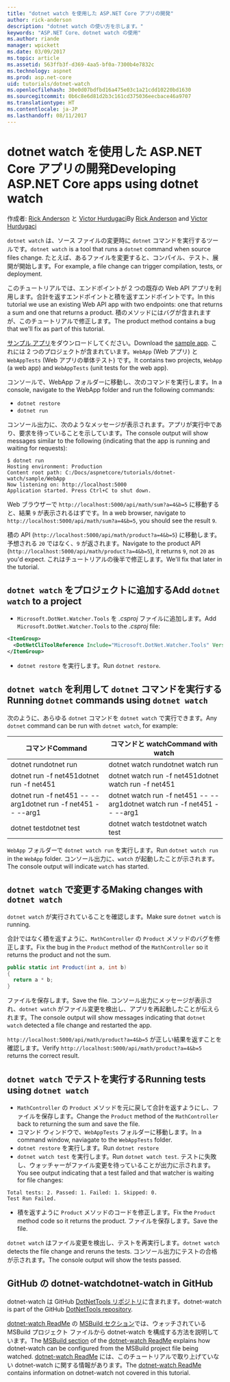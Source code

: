 ```yaml
---
title: "dotnet watch を使用した ASP.NET Core アプリの開発"
author: rick-anderson
description: "dotnet watch の使い方を示します。"
keywords: "ASP.NET Core、dotnet watch の使用"
ms.author: riande
manager: wpickett
ms.date: 03/09/2017
ms.topic: article
ms.assetid: 563ffb3f-d369-4aa5-bf0a-7300b4e7832c
ms.technology: aspnet
ms.prod: asp.net-core
uid: tutorials/dotnet-watch
ms.openlocfilehash: 30e0d07bdfbd16a475e03c1a21cdd10220bd1630
ms.sourcegitcommit: 0b6c8e6d81d2b3c161cd375036eecbace46a9707
ms.translationtype: HT
ms.contentlocale: ja-JP
ms.lasthandoff: 08/11/2017
---
```

# <a name="developing-aspnet-core-apps-using-dotnet-watch"></a><span data-ttu-id="f1be2-104">dotnet watch を使用した ASP.NET Core アプリの開発</span><span class="sxs-lookup"><span data-stu-id="f1be2-104">Developing ASP.NET Core apps using dotnet watch</span></span>


<span data-ttu-id="f1be2-105">作成者: [Rick Anderson](https://twitter.com/RickAndMSFT) と [Victor Hurdugaci](https://twitter.com/victorhurdugaci)</span><span class="sxs-lookup"><span data-stu-id="f1be2-105">By [Rick Anderson](https://twitter.com/RickAndMSFT) and [Victor Hurdugaci](https://twitter.com/victorhurdugaci)</span></span>

<span data-ttu-id="f1be2-106">`dotnet watch` は、ソース ファイルの変更時に `dotnet` コマンドを実行するツールです。</span><span class="sxs-lookup"><span data-stu-id="f1be2-106">`dotnet watch` is a tool that runs a `dotnet` command when source files change.</span></span> <span data-ttu-id="f1be2-107">たとえば、あるファイルを変更すると、コンパイル、テスト、展開が開始します。</span><span class="sxs-lookup"><span data-stu-id="f1be2-107">For example, a file change can trigger compilation, tests, or deployment.</span></span>

<span data-ttu-id="f1be2-108">このチュートリアルでは、エンドポイントが 2 つの既存の Web API アプリを利用します。合計を返すエンドポイントと積を返すエンドポイントです。</span><span class="sxs-lookup"><span data-stu-id="f1be2-108">In this tutorial we use an existing Web API app with two endpoints: one that returns a sum and one that returns a product.</span></span> <span data-ttu-id="f1be2-109">積のメソッドにはバグが含まれますが、このチュートリアルで修正します。</span><span class="sxs-lookup"><span data-stu-id="f1be2-109">The product method contains a bug that we'll fix as part of this tutorial.</span></span>

<span data-ttu-id="f1be2-110">[サンプル アプリ](https://github.com/aspnet/Docs/tree/master/aspnetcore/tutorials/dotnet-watch/sample)をダウンロードしてください。</span><span class="sxs-lookup"><span data-stu-id="f1be2-110">Download the [sample app](https://github.com/aspnet/Docs/tree/master/aspnetcore/tutorials/dotnet-watch/sample).</span></span> <span data-ttu-id="f1be2-111">これには 2 つのプロジェクトが含まれています。`WebApp` (Web アプリ) と `WebAppTests` (Web アプリの単体テスト) です。</span><span class="sxs-lookup"><span data-stu-id="f1be2-111">It contains two projects, `WebApp` (a web app) and `WebAppTests` (unit tests for the web app).</span></span>

<span data-ttu-id="f1be2-112">コンソールで、WebApp フォルダーに移動し、次のコマンドを実行します。</span><span class="sxs-lookup"><span data-stu-id="f1be2-112">In a console, navigate to the WebApp folder and run the following commands:</span></span>

- `dotnet restore`
- `dotnet run`

<span data-ttu-id="f1be2-113">コンソール出力に、次のようなメッセージが表示されます。アプリが実行中であり、要求を待っていることを示しています。</span><span class="sxs-lookup"><span data-stu-id="f1be2-113">The console output will show messages similar to the following (indicating that the app is running and waiting for requests):</span></span>

```console
$ dotnet run
Hosting environment: Production
Content root path: C:/Docs/aspnetcore/tutorials/dotnet-watch/sample/WebApp
Now listening on: http://localhost:5000
Application started. Press Ctrl+C to shut down.
```

<span data-ttu-id="f1be2-114">Web ブラウザーで `http://localhost:5000/api/math/sum?a=4&b=5` に移動すると、結果 `9` が表示されるはずです。</span><span class="sxs-lookup"><span data-stu-id="f1be2-114">In a web browser, navigate to `http://localhost:5000/api/math/sum?a=4&b=5`, you should see the result `9`.</span></span>

<span data-ttu-id="f1be2-115">積の API (`http://localhost:5000/api/math/product?a=4&b=5`) に移動します。予想される `20` ではなく、`9` が返されます。</span><span class="sxs-lookup"><span data-stu-id="f1be2-115">Navigate to the product API (`http://localhost:5000/api/math/product?a=4&b=5`), it returns `9`, not `20` as you'd expect.</span></span> <span data-ttu-id="f1be2-116">これはチュートリアルの後半で修正します。</span><span class="sxs-lookup"><span data-stu-id="f1be2-116">We'll fix that later in the tutorial.</span></span>

## <a name="add-dotnet-watch-to-a-project"></a><span data-ttu-id="f1be2-117">`dotnet watch` をプロジェクトに追加する</span><span class="sxs-lookup"><span data-stu-id="f1be2-117">Add `dotnet watch` to a project</span></span>

- <span data-ttu-id="f1be2-118">`Microsoft.DotNet.Watcher.Tools` を *.csproj* ファイルに追加します。</span><span class="sxs-lookup"><span data-stu-id="f1be2-118">Add `Microsoft.DotNet.Watcher.Tools` to the *.csproj* file:</span></span>
 ```xml
 <ItemGroup>
   <DotNetCliToolReference Include="Microsoft.DotNet.Watcher.Tools" Version="1.0.0" />
 </ItemGroup> 
 ```

- <span data-ttu-id="f1be2-119">`dotnet restore` を実行します。</span><span class="sxs-lookup"><span data-stu-id="f1be2-119">Run `dotnet restore`.</span></span>

## <a name="running-dotnet-commands-using-dotnet-watch"></a><span data-ttu-id="f1be2-120">`dotnet watch` を利用して `dotnet` コマンドを実行する</span><span class="sxs-lookup"><span data-stu-id="f1be2-120">Running `dotnet` commands using `dotnet watch`</span></span>

<span data-ttu-id="f1be2-121">次のように、あらゆる `dotnet` コマンドを `dotnet watch` で実行できます。</span><span class="sxs-lookup"><span data-stu-id="f1be2-121">Any `dotnet` command can be run with `dotnet watch`, for example:</span></span>

| <span data-ttu-id="f1be2-122">コマンド</span><span class="sxs-lookup"><span data-stu-id="f1be2-122">Command</span></span> | <span data-ttu-id="f1be2-123">コマンドと watch</span><span class="sxs-lookup"><span data-stu-id="f1be2-123">Command with watch</span></span> |
| ---- | ----- |
| <span data-ttu-id="f1be2-124">dotnet run</span><span class="sxs-lookup"><span data-stu-id="f1be2-124">dotnet run</span></span> | <span data-ttu-id="f1be2-125">dotnet watch run</span><span class="sxs-lookup"><span data-stu-id="f1be2-125">dotnet watch run</span></span> |
| <span data-ttu-id="f1be2-126">dotnet run -f net451</span><span class="sxs-lookup"><span data-stu-id="f1be2-126">dotnet run -f net451</span></span> | <span data-ttu-id="f1be2-127">dotnet watch run -f net451</span><span class="sxs-lookup"><span data-stu-id="f1be2-127">dotnet watch run -f net451</span></span> |
| <span data-ttu-id="f1be2-128">dotnet run -f net451 -- --arg1</span><span class="sxs-lookup"><span data-stu-id="f1be2-128">dotnet run -f net451 -- --arg1</span></span> | <span data-ttu-id="f1be2-129">dotnet watch run -f net451 -- --arg1</span><span class="sxs-lookup"><span data-stu-id="f1be2-129">dotnet watch run -f net451 -- --arg1</span></span> |
| <span data-ttu-id="f1be2-130">dotnet test</span><span class="sxs-lookup"><span data-stu-id="f1be2-130">dotnet test</span></span> | <span data-ttu-id="f1be2-131">dotnet watch test</span><span class="sxs-lookup"><span data-stu-id="f1be2-131">dotnet watch test</span></span> |

<span data-ttu-id="f1be2-132">`WebApp` フォルダーで `dotnet watch run` を実行します。</span><span class="sxs-lookup"><span data-stu-id="f1be2-132">Run `dotnet watch run` in the `WebApp` folder.</span></span> <span data-ttu-id="f1be2-133">コンソール出力に、`watch` が起動したことが示されます。</span><span class="sxs-lookup"><span data-stu-id="f1be2-133">The console output will indicate `watch` has started.</span></span>

## <a name="making-changes-with-dotnet-watch"></a><span data-ttu-id="f1be2-134">`dotnet watch` で変更する</span><span class="sxs-lookup"><span data-stu-id="f1be2-134">Making changes with `dotnet watch`</span></span>

<span data-ttu-id="f1be2-135">`dotnet watch` が実行されていることを確認します。</span><span class="sxs-lookup"><span data-stu-id="f1be2-135">Make sure `dotnet watch` is running.</span></span>

<span data-ttu-id="f1be2-136">合計ではなく積を返すように、`MathController` の `Product` メソッドのバグを修正します。</span><span class="sxs-lookup"><span data-stu-id="f1be2-136">Fix the bug in the `Product` method of the `MathController` so it returns the product and not the sum.</span></span>

```csharp
public static int Product(int a, int b)
{
  return a * b;
} 
```

<span data-ttu-id="f1be2-137">ファイルを保存します。</span><span class="sxs-lookup"><span data-stu-id="f1be2-137">Save the file.</span></span> <span data-ttu-id="f1be2-138">コンソール出力にメッセージが表示され、`dotnet watch` がファイル変更を検出し、アプリを再起動したことが伝えられます。</span><span class="sxs-lookup"><span data-stu-id="f1be2-138">The console output will show messages indicating that `dotnet watch` detected a file change and restarted the app.</span></span>

<span data-ttu-id="f1be2-139">`http://localhost:5000/api/math/product?a=4&b=5` が正しい結果を返すことを確認します。</span><span class="sxs-lookup"><span data-stu-id="f1be2-139">Verify `http://localhost:5000/api/math/product?a=4&b=5` returns the correct result.</span></span>

## <a name="running-tests-using-dotnet-watch"></a><span data-ttu-id="f1be2-140">`dotnet watch` でテストを実行する</span><span class="sxs-lookup"><span data-stu-id="f1be2-140">Running tests using `dotnet watch`</span></span>

- <span data-ttu-id="f1be2-141">`MathController` の `Product` メソッドを元に戻して合計を返すようにし、ファイルを保存します。</span><span class="sxs-lookup"><span data-stu-id="f1be2-141">Change the `Product` method of the `MathController` back to returning the sum and save the file.</span></span>
- <span data-ttu-id="f1be2-142">コマンド ウィンドウで、`WebAppTests` フォルダーに移動します。</span><span class="sxs-lookup"><span data-stu-id="f1be2-142">In a command window, naviagate to the `WebAppTests` folder.</span></span>
- <span data-ttu-id="f1be2-143">`dotnet restore` を実行します。</span><span class="sxs-lookup"><span data-stu-id="f1be2-143">Run `dotnet restore`</span></span>
- <span data-ttu-id="f1be2-144">`dotnet watch test` を実行します。</span><span class="sxs-lookup"><span data-stu-id="f1be2-144">Run `dotnet watch test`.</span></span> <span data-ttu-id="f1be2-145">テストに失敗し、ウォッチャーがファイル変更を待っていることが出力に示されます。</span><span class="sxs-lookup"><span data-stu-id="f1be2-145">You see output indicating that a test failed and that watcher is waiting for file changes:</span></span>

 ```console
 Total tests: 2. Passed: 1. Failed: 1. Skipped: 0.
 Test Run Failed.
  ```
- <span data-ttu-id="f1be2-146">積を返すように `Product` メソッドのコードを修正します。</span><span class="sxs-lookup"><span data-stu-id="f1be2-146">Fix the `Product` method code so it returns the product.</span></span> <span data-ttu-id="f1be2-147">ファイルを保存します。</span><span class="sxs-lookup"><span data-stu-id="f1be2-147">Save the file.</span></span>

<span data-ttu-id="f1be2-148">`dotnet watch` はファイル変更を検出し、テストを再実行します。</span><span class="sxs-lookup"><span data-stu-id="f1be2-148">`dotnet watch` detects the file change and reruns the tests.</span></span> <span data-ttu-id="f1be2-149">コンソール出力にテストの合格が示されます。</span><span class="sxs-lookup"><span data-stu-id="f1be2-149">The console output will show the tests passed.</span></span>

## <a name="dotnet-watch-in-github"></a><span data-ttu-id="f1be2-150">GitHub の dotnet-watch</span><span class="sxs-lookup"><span data-stu-id="f1be2-150">dotnet-watch in GitHub</span></span>

<span data-ttu-id="f1be2-151">dotnet-watch は GitHub [DotNetTools リポジトリ](https://github.com/aspnet/DotNetTools/tree/dev/src/Microsoft.DotNet.Watcher.Tools)に含まれます。</span><span class="sxs-lookup"><span data-stu-id="f1be2-151">dotnet-watch is part of the GitHub [DotNetTools repository](https://github.com/aspnet/DotNetTools/tree/dev/src/Microsoft.DotNet.Watcher.Tools).</span></span>

<span data-ttu-id="f1be2-152">[dotnet-watch ReadMe](https://github.com/aspnet/DotNetTools/blob/dev/src/Microsoft.DotNet.Watcher.Tools/README.md) の [MSBuild セクション](https://github.com/aspnet/DotNetTools/blob/dev/src/Microsoft.DotNet.Watcher.Tools/README.md#msbuild)では、ウォッチされている MSBuild プロジェクト ファイルから dotnet-watch を構成する方法を説明しています。</span><span class="sxs-lookup"><span data-stu-id="f1be2-152">The [MSBuild section](https://github.com/aspnet/DotNetTools/blob/dev/src/Microsoft.DotNet.Watcher.Tools/README.md#msbuild) of the [dotnet-watch ReadMe](https://github.com/aspnet/DotNetTools/blob/dev/src/Microsoft.DotNet.Watcher.Tools/README.md) explains how dotnet-watch can be configured from the MSBuild project file being watched.</span></span> <span data-ttu-id="f1be2-153">[dotnet-watch ReadMe](https://github.com/aspnet/DotNetTools/blob/dev/src/Microsoft.DotNet.Watcher.Tools/README.md) には、このチュートリアルで取り上げていない dotnet-watch に関する情報があります。</span><span class="sxs-lookup"><span data-stu-id="f1be2-153">The [dotnet-watch ReadMe](https://github.com/aspnet/DotNetTools/blob/dev/src/Microsoft.DotNet.Watcher.Tools/README.md) contains information on dotnet-watch not covered in this tutorial.</span></span>
